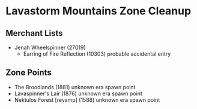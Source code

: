 # Lavastorm Mountains Zone Cleanup

## Merchant Lists

* Jenah Wheelspinner (27019)
  * Earring of Fire Reflection (10303) probable accidental entry

## Zone Points

* The Broodlands (1881) unknown era spawn point
* Lavaspinner's Lair (1876) unknown era spawn point
* Nektulos Forest [revamp] (1588) unknown era spawn point

